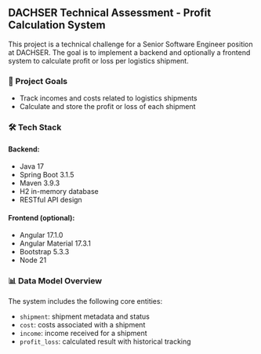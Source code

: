 ## DACHSER Technical Assessment - Profit Calculation System

This project is a technical challenge for a Senior Software Engineer position at DACHSER. The goal is to implement a backend and optionally a frontend system to calculate profit or loss per logistics shipment.

### 📌 Project Goals

- Track incomes and costs related to logistics shipments
- Calculate and store the profit or loss of each shipment

### 🛠️ Tech Stack

#### Backend:
- Java 17
- Spring Boot 3.1.5
- Maven 3.9.3
- H2 in-memory database
- RESTful API design

#### Frontend (optional):
- Angular 17.1.0
- Angular Material 17.3.1
- Bootstrap 5.3.3
- Node 21

### 📊 Data Model Overview

The system includes the following core entities:
- `shipment`: shipment metadata and status
- `cost`: costs associated with a shipment
- `income`: income received for a shipment
- `profit_loss`: calculated result with historical tracking

